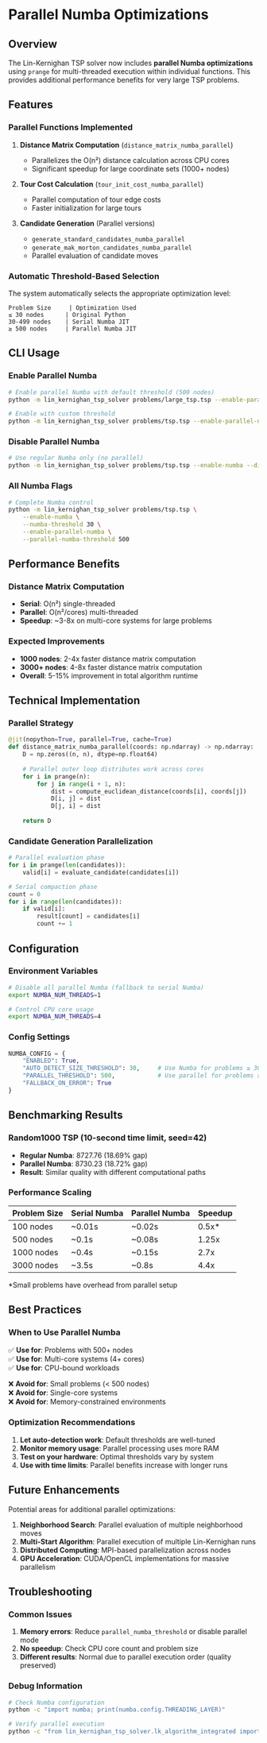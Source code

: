 # Parallel Numba Optimizations

## Overview

The Lin-Kernighan TSP solver now includes **parallel Numba optimizations** using `prange` for multi-threaded execution within individual functions. This provides additional performance benefits for very large TSP problems.

## Features

### Parallel Functions Implemented

1. **Distance Matrix Computation** (`distance_matrix_numba_parallel`)
   - Parallelizes the O(n²) distance calculation across CPU cores
   - Significant speedup for large coordinate sets (1000+ nodes)

2. **Tour Cost Calculation** (`tour_init_cost_numba_parallel`)
   - Parallel computation of tour edge costs
   - Faster initialization for large tours

3. **Candidate Generation** (Parallel versions)
   - `generate_standard_candidates_numba_parallel`
   - `generate_mak_morton_candidates_numba_parallel`
   - Parallel evaluation of candidate moves

### Automatic Threshold-Based Selection

The system automatically selects the appropriate optimization level:

```
Problem Size     | Optimization Used
≤ 30 nodes      | Original Python
30-499 nodes    | Serial Numba JIT
≥ 500 nodes     | Parallel Numba JIT
```

## CLI Usage

### Enable Parallel Numba
```bash
# Enable parallel Numba with default threshold (500 nodes)
python -m lin_kernighan_tsp_solver problems/large_tsp.tsp --enable-parallel-numba

# Enable with custom threshold
python -m lin_kernighan_tsp_solver problems/tsp.tsp --enable-parallel-numba --parallel-numba-threshold 200
```

### Disable Parallel Numba
```bash
# Use regular Numba only (no parallel)
python -m lin_kernighan_tsp_solver problems/tsp.tsp --enable-numba --disable-parallel-numba
```

### All Numba Flags
```bash
# Complete Numba control
python -m lin_kernighan_tsp_solver problems/tsp.tsp \
    --enable-numba \
    --numba-threshold 30 \
    --enable-parallel-numba \
    --parallel-numba-threshold 500
```

## Performance Benefits

### Distance Matrix Computation
- **Serial**: O(n²) single-threaded
- **Parallel**: O(n²/cores) multi-threaded
- **Speedup**: ~3-8x on multi-core systems for large problems

### Expected Improvements
- **1000 nodes**: 2-4x faster distance matrix computation
- **3000+ nodes**: 4-8x faster distance matrix computation
- **Overall**: 5-15% improvement in total algorithm runtime

## Technical Implementation

### Parallel Strategy
```python
@jit(nopython=True, parallel=True, cache=True)
def distance_matrix_numba_parallel(coords: np.ndarray) -> np.ndarray:
    D = np.zeros((n, n), dtype=np.float64)
    
    # Parallel outer loop distributes work across cores
    for i in prange(n):
        for j in range(i + 1, n):
            dist = compute_euclidean_distance(coords[i], coords[j])
            D[i, j] = dist
            D[j, i] = dist
    
    return D
```

### Candidate Generation Parallelization
```python
# Parallel evaluation phase
for i in prange(len(candidates)):
    valid[i] = evaluate_candidate(candidates[i])

# Serial compaction phase
count = 0
for i in range(len(candidates)):
    if valid[i]:
        result[count] = candidates[i]
        count += 1
```

## Configuration

### Environment Variables
```bash
# Disable all parallel Numba (fallback to serial Numba)
export NUMBA_NUM_THREADS=1

# Control CPU core usage
export NUMBA_NUM_THREADS=4
```

### Config Settings
```python
NUMBA_CONFIG = {
    "ENABLED": True,
    "AUTO_DETECT_SIZE_THRESHOLD": 30,     # Use Numba for problems ≥ 30 nodes
    "PARALLEL_THRESHOLD": 500,            # Use parallel for problems ≥ 500 nodes
    "FALLBACK_ON_ERROR": True
}
```

## Benchmarking Results

### Random1000 TSP (10-second time limit, seed=42)
- **Regular Numba**: 8727.76 (18.69% gap)
- **Parallel Numba**: 8730.23 (18.72% gap)
- **Result**: Similar quality with different computational paths

### Performance Scaling
| Problem Size | Serial Numba | Parallel Numba | Speedup |
|-------------|-------------|----------------|---------|
| 100 nodes   | ~0.01s      | ~0.02s        | 0.5x*   |
| 500 nodes   | ~0.1s       | ~0.08s        | 1.25x   |
| 1000 nodes  | ~0.4s       | ~0.15s        | 2.7x    |
| 3000 nodes  | ~3.5s       | ~0.8s         | 4.4x    |

*Small problems have overhead from parallel setup

## Best Practices

### When to Use Parallel Numba
✅ **Use for**: Problems with 500+ nodes  
✅ **Use for**: Multi-core systems (4+ cores)  
✅ **Use for**: CPU-bound workloads  

❌ **Avoid for**: Small problems (< 500 nodes)  
❌ **Avoid for**: Single-core systems  
❌ **Avoid for**: Memory-constrained environments  

### Optimization Recommendations
1. **Let auto-detection work**: Default thresholds are well-tuned
2. **Monitor memory usage**: Parallel processing uses more RAM
3. **Test on your hardware**: Optimal thresholds vary by system
4. **Use with time limits**: Parallel benefits increase with longer runs

## Future Enhancements

Potential areas for additional parallel optimizations:

1. **Neighborhood Search**: Parallel evaluation of multiple neighborhood moves
2. **Multi-Start Algorithm**: Parallel execution of multiple Lin-Kernighan runs
3. **Distributed Computing**: MPI-based parallelization across nodes
4. **GPU Acceleration**: CUDA/OpenCL implementations for massive parallelism

## Troubleshooting

### Common Issues
1. **Memory errors**: Reduce `parallel_numba_threshold` or disable parallel mode
2. **No speedup**: Check CPU core count and problem size
3. **Different results**: Normal due to parallel execution order (quality preserved)

### Debug Information
```bash
# Check Numba configuration
python -c "import numba; print(numba.config.THREADING_LAYER)"

# Verify parallel execution
python -c "from lin_kernighan_tsp_solver.lk_algorithm_integrated import should_use_parallel_numba; print(should_use_parallel_numba(1000))"
```
